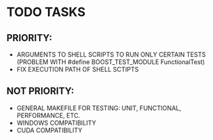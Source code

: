# TODO TASKS

## PRIORITY:
- ARGUMENTS TO SHELL SCRIPTS TO RUN ONLY CERTAIN TESTS (PROBLEM WITH #define BOOST_TEST_MODULE FunctionalTest)
- FIX EXECUTION PATH OF SHELL SCTIPTS

## NOT PRIORITY:
- GENERAL MAKEFILE FOR TESTING: UNIT, FUNCTIONAL, PERFORMANCE, ETC.
- WINDOWS COMPATIBILITY
- CUDA COMPATIBILITY
